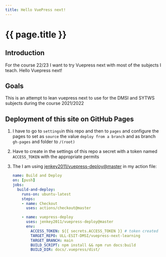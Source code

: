 ```yaml
---
title: Hello VuePress next!
--- 
```


# {{ page.title }}

## Introduction

For the course 22/23 I want to try Vuepress next with most of the subjects I teach.
Hello Vuepress next!

## Goals

This is an attempt to lean vuepress next to use for the DMSI and SYTWS subjects during the course 2021/2022

## Deployment of this site on GitHub Pages

1. I have to go to `settings`in this repo and then to `pages` and configure the pages to set as `source` the value `deploy from a branch` and as branch `gh-pages` and folder to `/(root)`
2. Have to create in the settings of this repo a secret with a token named `ACCESS_TOKEN` with the appropriate permits
3. The I am using [jenkey2011/vuepress-deploy@master](https://github.com/marketplace/actions/vuepress-deploy) in my action file:

    ```yml
    name: Build and Deploy
    on: [push]
    jobs:
      build-and-deploy:
        runs-on: ubuntu-latest
        steps:
        - name: Checkout
          uses: actions/checkout@master

        - name: vuepress-deploy
          uses: jenkey2011/vuepress-deploy@master
          env:
            ACCESS_TOKEN: ${{ secrets.ACCESS_TOKEN }} # token created
            TARGET_REPO: ULL-ESIT-DMSI/vuepress-next-learning
            TARGET_BRANCH: main
            BUILD_SCRIPT: npm install && npm run docs:build
            BUILD_DIR: docs/.vuepress/dist/
    ```